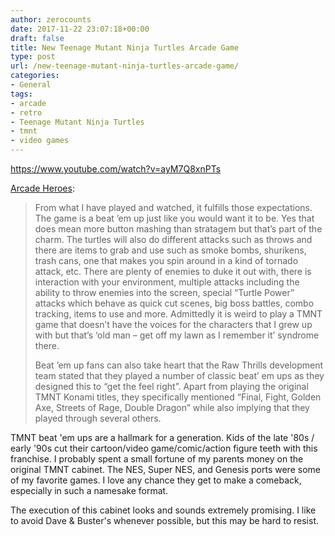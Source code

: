 ```yaml
---
author: zerocounts
date: 2017-11-22 23:07:18+00:00
draft: false
title: New Teenage Mutant Ninja Turtles Arcade Game
type: post
url: /new-teenage-mutant-ninja-turtles-arcade-game/
categories:
- General
tags:
- arcade
- retro
- Teenage Mutant Ninja Turtles
- tmnt
- video games
---
```


<https://www.youtube.com/watch?v=ayM7Q8xnPTs>

[Arcade Heroes](http://arcadeheroes.com/2017/11/14/iaapa-2017-raw-thrills-booth-with-teenage-mutant-ninja-turtles-injustice-arcade-x-games-snow-boarder/):

> From what I have played and watched, it fulfills those expectations. The game is a beat ’em up just like you would want it to be. Yes that does mean more button mashing than stratagem but that’s part of the charm. The turtles will also do different attacks such as throws and there are items to grab and use such as smoke bombs, shurikens, trash cans, one that makes you spin around in a kind of tornado attack, etc. There are plenty of enemies to duke it out with, there is interaction with your environment, multiple attacks including the ability to throw enemies into the screen, special “Turtle Power” attacks which behave as quick cut scenes, big boss battles, combo tracking, items to use and more. Admittedly it is weird to play a TMNT game that doesn’t have the voices for the characters that I grew up with but that’s ‘old man – get off my lawn as I remember it’ syndrome there.
>
> Beat ’em up fans can also take heart that the Raw Thrills development team stated that they played a number of classic beat’ em ups as they designed this to “get the feel right”. Apart from playing the original TMNT Konami titles, they specifically mentioned “Final, Fight, Golden Axe, Streets of Rage, Double Dragon” while also implying that they played through several others.

TMNT beat 'em ups are a hallmark for a generation. Kids of the late '80s / early '90s cut their cartoon/video game/comic/action figure teeth with this franchise. I probably spent a small fortune of my parents money on the original TMNT cabinet. The NES, Super NES, and Genesis ports were some of my favorite games. I love any chance they get to make a comeback, especially in such a namesake format.

The execution of this cabinet looks and sounds extremely promising. I like to avoid Dave & Buster's whenever possible, but this may be hard to resist.
